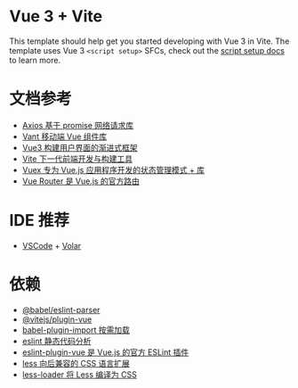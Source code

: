 # Vue 3 + Vite

This template should help get you started developing with Vue 3 in Vite. The template uses Vue 3 `<script setup>` SFCs, check out the [script setup docs](https://v3.vuejs.org/api/sfc-script-setup.html#sfc-script-setup) to learn more.

# 文档参考

- [Axios 基于 promise 网络请求库](https://axios-http.com/zh/docs/intro)
- [Vant 移动端 Vue 组件库](https://vant-contrib.gitee.io/vant/#/zh-CN)
- [Vue3 构建用户界面的渐进式框架](https://v3.cn.vuejs.org/guide/introduction.html)
- [Vite 下一代前端开发与构建工具](https://vitejs.cn/guide)
- [Vuex 专为 Vue.js 应用程序开发的状态管理模式 + 库](https://vuex.vuejs.org/zh)
- [Vue Router 是 Vue.js 的官方路由](https://router.vuejs.org/zh)

# IDE 推荐

- [VSCode](https://code.visualstudio.com) + [Volar](https://marketplace.visualstudio.com/items?itemName=johnsoncodehk.volar)

# 依赖

- [@babel/eslint-parser](https://www.npmjs.com/package/@babel/eslint-parser)
- [@vitejs/plugin-vue](https://www.npmjs.com/package/@vitejs/plugin-vue)
- [babel-plugin-import 按需加载](https://www.npmjs.com/package/babel-plugin-import)
- [eslint 静态代码分析](https://eslint.org/docs/user-guide/configuring)
- [eslint-plugin-vue 是 Vue.js 的官方 ESLint 插件](https://eslint.vuejs.org)
- [less 向后兼容的 CSS 语言扩展](https://lesscss.org)
- [less-loader 将 Less 编译为 CSS]()
